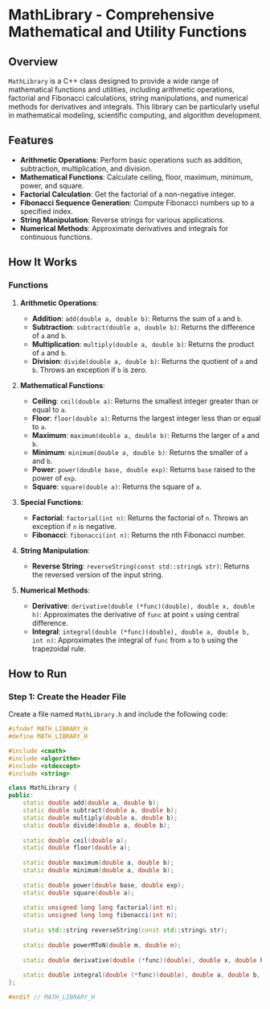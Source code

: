 # MathLibrary - Comprehensive Mathematical and Utility Functions

## Overview

`MathLibrary` is a C++ class designed to provide a wide range of mathematical functions and utilities, including arithmetic operations, factorial and Fibonacci calculations, string manipulations, and numerical methods for derivatives and integrals. This library can be particularly useful in mathematical modeling, scientific computing, and algorithm development.

## Features

- **Arithmetic Operations**: Perform basic operations such as addition, subtraction, multiplication, and division.
- **Mathematical Functions**: Calculate ceiling, floor, maximum, minimum, power, and square.
- **Factorial Calculation**: Get the factorial of a non-negative integer.
- **Fibonacci Sequence Generation**: Compute Fibonacci numbers up to a specified index.
- **String Manipulation**: Reverse strings for various applications.
- **Numerical Methods**: Approximate derivatives and integrals for continuous functions.

## How It Works

### Functions

1. **Arithmetic Operations**:
    - **Addition**: `add(double a, double b)`: Returns the sum of `a` and `b`.
    - **Subtraction**: `subtract(double a, double b)`: Returns the difference of `a` and `b`.
    - **Multiplication**: `multiply(double a, double b)`: Returns the product of `a` and `b`.
    - **Division**: `divide(double a, double b)`: Returns the quotient of `a` and `b`. Throws an exception if `b` is zero.

2. **Mathematical Functions**:
    - **Ceiling**: `ceil(double a)`: Returns the smallest integer greater than or equal to `a`.
    - **Floor**: `floor(double a)`: Returns the largest integer less than or equal to `a`.
    - **Maximum**: `maximum(double a, double b)`: Returns the larger of `a` and `b`.
    - **Minimum**: `minimum(double a, double b)`: Returns the smaller of `a` and `b`.
    - **Power**: `power(double base, double exp)`: Returns `base` raised to the power of `exp`.
    - **Square**: `square(double a)`: Returns the square of `a`.

3. **Special Functions**:
    - **Factorial**: `factorial(int n)`: Returns the factorial of `n`. Throws an exception if `n` is negative.
    - **Fibonacci**: `fibonacci(int n)`: Returns the nth Fibonacci number.

4. **String Manipulation**:
    - **Reverse String**: `reverseString(const std::string& str)`: Returns the reversed version of the input string.

5. **Numerical Methods**:
    - **Derivative**: `derivative(double (*func)(double), double x, double h)`: Approximates the derivative of `func` at point `x` using central difference.
    - **Integral**: `integral(double (*func)(double), double a, double b, int n)`: Approximates the integral of `func` from `a` to `b` using the trapezoidal rule.

## How to Run

### Step 1: Create the Header File

Create a file named `MathLibrary.h` and include the following code:

```cpp
#ifndef MATH_LIBRARY_H
#define MATH_LIBRARY_H

#include <cmath>
#include <algorithm>
#include <stdexcept>
#include <string>

class MathLibrary {
public:
    static double add(double a, double b);
    static double subtract(double a, double b);
    static double multiply(double a, double b);
    static double divide(double a, double b);
    
    static double ceil(double a);
    static double floor(double a);
    
    static double maximum(double a, double b);
    static double minimum(double a, double b);
    
    static double power(double base, double exp);
    static double square(double a);
    
    static unsigned long long factorial(int n);
    static unsigned long long fibonacci(int n);
    
    static std::string reverseString(const std::string& str);
    
    static double powerMToN(double m, double n);
    
    static double derivative(double (*func)(double), double x, double h = 1e-5);
    
    static double integral(double (*func)(double), double a, double b, int n = 1000);
};

#endif // MATH_LIBRARY_H
